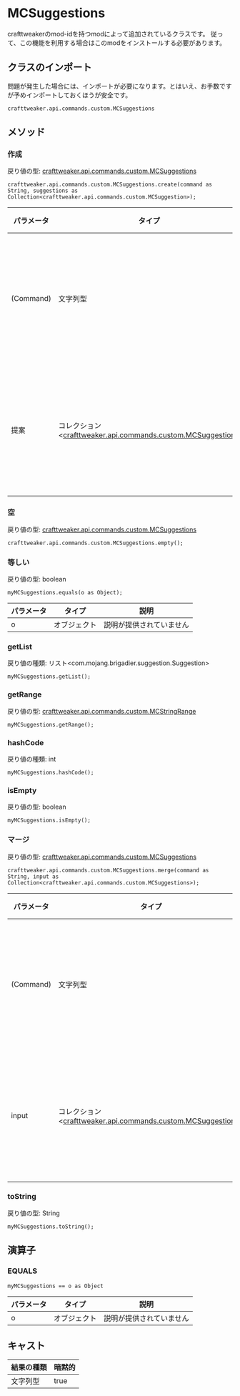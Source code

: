 # MCSuggestions

crafttweakerのmod-idを持つmodによって追加されているクラスです。 従って、この機能を利用する場合はこのmodをインストールする必要があります。

## クラスのインポート
問題が発生した場合には、インポートが必要になります。とはいえ、お手数ですが予めインポートしておくほうが安全です。
```zenscript
crafttweaker.api.commands.custom.MCSuggestions
```

## メソッド
### 作成

戻り値の型: [crafttweaker.api.commands.custom.MCSuggestions](/vanilla/api/commands/custom/MCSuggestions)

```zenscript
crafttweaker.api.commands.custom.MCSuggestions.create(command as String, suggestions as Collection<crafttweaker.api.commands.custom.MCSuggestion>);
```

| パラメータ     | タイプ                                                                                                                  | 説明           |
| --------- | -------------------------------------------------------------------------------------------------------------------- | ------------ |
| (Command) | 文字列型                                                                                                                 | 説明が提供されていません |
| 提案        | コレクション&lt;[crafttweaker.api.commands.custom.MCSuggestion](/vanilla/api/commands/custom/MCSuggestion)&gt; | 説明が提供されていません |


### 空

戻り値の型: [crafttweaker.api.commands.custom.MCSuggestions](/vanilla/api/commands/custom/MCSuggestions)

```zenscript
crafttweaker.api.commands.custom.MCSuggestions.empty();
```

### 等しい

戻り値の型: boolean

```zenscript
myMCSuggestions.equals(o as Object);
```

| パラメータ | タイプ    | 説明           |
| ----- | ------ | ------------ |
| o     | オブジェクト | 説明が提供されていません |


### getList

戻り値の種類: リスト&lt;com.mojang.brigadier.suggestion.Suggestion&gt;

```zenscript
myMCSuggestions.getList();
```

### getRange

戻り値の型: [crafttweaker.api.commands.custom.MCStringRange](/vanilla/api/commands/custom/MCStringRange)

```zenscript
myMCSuggestions.getRange();
```

### hashCode

戻り値の種類: int

```zenscript
myMCSuggestions.hashCode();
```

### isEmpty

戻り値の型: boolean

```zenscript
myMCSuggestions.isEmpty();
```

### マージ

戻り値の型: [crafttweaker.api.commands.custom.MCSuggestions](/vanilla/api/commands/custom/MCSuggestions)

```zenscript
crafttweaker.api.commands.custom.MCSuggestions.merge(command as String, input as Collection<crafttweaker.api.commands.custom.MCSuggestions>);
```

| パラメータ     | タイプ                                                                                                                    | 説明           |
| --------- | ---------------------------------------------------------------------------------------------------------------------- | ------------ |
| (Command) | 文字列型                                                                                                                   | 説明が提供されていません |
| input     | コレクション&lt;[crafttweaker.api.commands.custom.MCSuggestions](/vanilla/api/commands/custom/MCSuggestions)&gt; | 説明が提供されていません |


### toString

戻り値の型: String

```zenscript
myMCSuggestions.toString();
```


## 演算子
### EQUALS

```zenscript
myMCSuggestions == o as Object
```

| パラメータ | タイプ    | 説明           |
| ----- | ------ | ------------ |
| o     | オブジェクト | 説明が提供されていません |

## キャスト

| 結果の種類 | 暗黙的  |
| ----- | ---- |
| 文字列型  | true |


